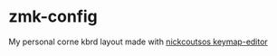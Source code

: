 # zmk-config
My personal corne kbrd layout made with [nickcoutsos keymap-editor](https://github.com/nickcoutsos/keymap-editor)
